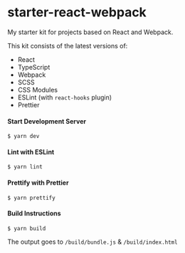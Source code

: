 # starter-react-webpack

My starter kit for projects based on React and Webpack.

This kit consists of the latest versions of:

- React
- TypeScript
- Webpack
- SCSS
- CSS Modules
- ESLint (with `react-hooks` plugin)
- Prettier

#### Start Development Server

```
$ yarn dev
```

#### Lint with ESLint

```
$ yarn lint
```

#### Prettify with Prettier

```
$ yarn prettify
```

#### Build Instructions

```
$ yarn build
```

The output goes to `/build/bundle.js` & `/build/index.html`
